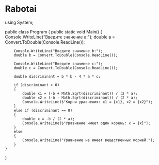 # Rabotai
using System;

public class Program
{
    public static void Main()
    {
        Console.WriteLine("Введите значение a:");
        double a = Convert.ToDouble(Console.ReadLine());

        Console.WriteLine("Введите значение b:");
        double b = Convert.ToDouble(Console.ReadLine());

        Console.WriteLine("Введите значение c:");
        double c = Convert.ToDouble(Console.ReadLine());

        double discriminant = b * b - 4 * a * c;

        if (discriminant > 0)
        {
            double x1 = (-b + Math.Sqrt(discriminant)) / (2 * a);
            double x2 = (-b - Math.Sqrt(discriminant)) / (2 * a);
            Console.WriteLine($"Корни уравнения: x1 = {x1}, x2 = {x2}");
        }
        else if (discriminant == 0)
        {
            double x = -b / (2 * a);
            Console.WriteLine($"Уравнение имеет один корень: x = {x}");
        }
        else
        {
            Console.WriteLine("Уравнение не имеет вещественных корней.");
        }
    }
}
